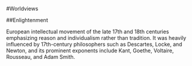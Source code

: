 #Worldviews

##Enlightenment

European intellectual movement of the late 17th and 18th centuries emphasizing reason and individualism rather than tradition. It was heavily influenced by 17th-century philosophers such as Descartes, Locke, and Newton, and its prominent exponents include Kant, Goethe, Voltaire, Rousseau, and Adam Smith.